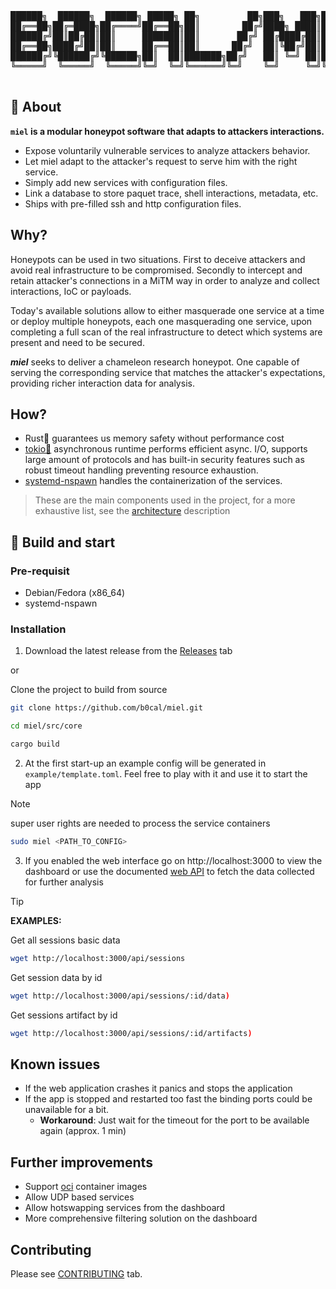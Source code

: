 <div align="center">
  <pre>
██████╗  ██████╗  ██████╗ █████╗ ██╗         ██╗███╗   ███╗██╗███████╗██╗     
██╔══██╗██╔═████╗██╔════╝██╔══██╗██║        ██╔╝████╗ ████║██║██╔════╝██║     
██████╔╝██║██╔██║██║     ███████║██║       ██╔╝ ██╔████╔██║██║█████╗  ██║     
██╔══██╗████╔╝██║██║     ██╔══██║██║      ██╔╝  ██║╚██╔╝██║██║██╔══╝  ██║     
██████╔╝╚██████╔╝╚██████╗██║  ██║███████╗██╔╝   ██║ ╚═╝ ██║██║███████╗███████╗
╚═════╝  ╚═════╝  ╚═════╝╚═╝  ╚═╝╚══════╝╚═╝    ╚═╝     ╚═╝╚═╝╚══════╝╚══════╝
  </pre>
</div>

## 🍯 About

**`miel` is a modular honeypot software that adapts to attackers interactions.**

- Expose voluntarily vulnerable services to analyze attackers behavior.
- Let miel adapt to the attacker's request to serve him with the right service.
- Simply add new services with configuration files.
- Link a database to store paquet trace, shell interactions, metadata, etc.
- Ships with pre-filled ssh and http configuration files.

## Why?

Honeypots can be used in two situations. First to deceive attackers and avoid
real infrastructure to be compromised. Secondly to intercept and retain
attacker's connections in a MiTM way in order to analyze and collect
interactions, IoC or payloads.

Today's available solutions allow to either masquerade one service at a time or
deploy multiple honeypots, each one masquerading one service, upon completing a
full scan of the real infrastructure to detect which systems are present and
need to be secured.

**_miel_** seeks to deliver a chameleon research honeypot. One capable of
serving the corresponding service that matches the attacker's expectations,
providing richer interaction data for analysis.

## How?

- Rust🦀 guarantees us memory safety without performance cost
- [tokio🗼](https://tokio.rs/) asynchronous runtime performs efficient async.
  I/O, supports large amount of protocols and has built-in security features
  such as robust timeout handling preventing resource exhaustion.
- [systemd-nspawn](https://wiki.archlinux.org/title/Systemd-nspawn) handles the
  containerization of the services.

> These are the main components used in the project, for a more exhaustive list,
> see the [architecture](/doc/research/architecture.md#rust-libraries)
> description

## 🍯 Build and start

### Pre-requisit

- Debian/Fedora (x86_64)
- systemd-nspawn

### Installation

1. Download the latest release from the [Releases](https://github.com/b0cal/miel/releases) tab

  or

  Clone the project to build from source
 ```sh
git clone https://github.com/b0cal/miel.git

cd miel/src/core

cargo build
```

2. At the first start-up an example config will be generated in `example/template.toml`. Feel free to play with it and use it to start the app
> [!NOTE]
> super user rights are needed to process the service containers
```sh
sudo miel <PATH_TO_CONFIG>
```

3. If you enabled the web interface go on http://localhost:3000 to view the dashboard or use the documented [web API](./docs/development/web_api.md) to fetch the data collected for further analysis

> [!TIP]
>**EXAMPLES:**
>
> Get all sessions basic data
> ```sh
> wget http://localhost:3000/api/sessions
> ```
> 
> Get session data by id
> ```sh
> wget http://localhost:3000/api/sessions/:id/data)
> ```
>
> Get sessions artifact by id
> ```sh
> wget http://localhost:3000/api/sessions/:id/artifacts)
> ```


## Known issues

- If the web application crashes it panics and stops the application
- If the app is stopped and restarted too fast the binding ports could be unavailable for a bit.
  - **Workaround**: Just wait for the timeout for the port to be available again (approx. 1 min)

## Further improvements

- Support [oci](opencontainers.org) container images
- Allow UDP based services
- Allow hotswapping services from the dashboard
- More comprehensive filtering solution on the dashboard

## Contributing

Please see [CONTRIBUTING](https://github.com/b0cal/miel/contributing) tab.
